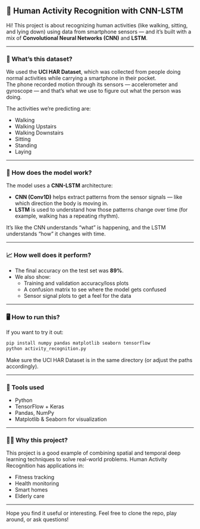 
## 🤖 Human Activity Recognition with CNN-LSTM

Hi! This project is about recognizing human activities (like walking, sitting, and lying down) using data from smartphone sensors — and it’s built with a mix of **Convolutional Neural Networks (CNN)** and **LSTM**.

---

### 📂 What’s this dataset?

We used the **UCI HAR Dataset**, which was collected from people doing normal activities while carrying a smartphone in their pocket.  
The phone recorded motion through its sensors — accelerometer and gyroscope — and that’s what we use to figure out what the person was doing.

The activities we’re predicting are:
- Walking  
- Walking Upstairs  
- Walking Downstairs  
- Sitting  
- Standing  
- Laying

---

### 🧠 How does the model work?

The model uses a **CNN-LSTM** architecture:

- **CNN (Conv1D)** helps extract patterns from the sensor signals — like which direction the body is moving in.
- **LSTM** is used to understand how those patterns change over time (for example, walking has a repeating rhythm).

It’s like the CNN understands “what” is happening, and the LSTM understands “how” it changes with time.

---

### 📈 How well does it perform?

- The final accuracy on the test set was **89%**.  
- We also show:
  - Training and validation accuracy/loss plots  
  - A confusion matrix to see where the model gets confused  
  - Sensor signal plots to get a feel for the data

---

### 🖥️ How to run this?

If you want to try it out:

```bash
pip install numpy pandas matplotlib seaborn tensorflow
python activity_recognition.py
```

Make sure the UCI HAR Dataset is in the same directory (or adjust the paths accordingly).

---

### 🧰 Tools used

- Python  
- TensorFlow + Keras  
- Pandas, NumPy  
- Matplotlib & Seaborn for visualization

---

### 🙋‍♀️ Why this project?

This project is a good example of combining spatial and temporal deep learning techniques to solve real-world problems. Human Activity Recognition has applications in:
- Fitness tracking  
- Health monitoring  
- Smart homes  
- Elderly care

---

Hope you find it useful or interesting. Feel free to clone the repo, play around, or ask questions!
